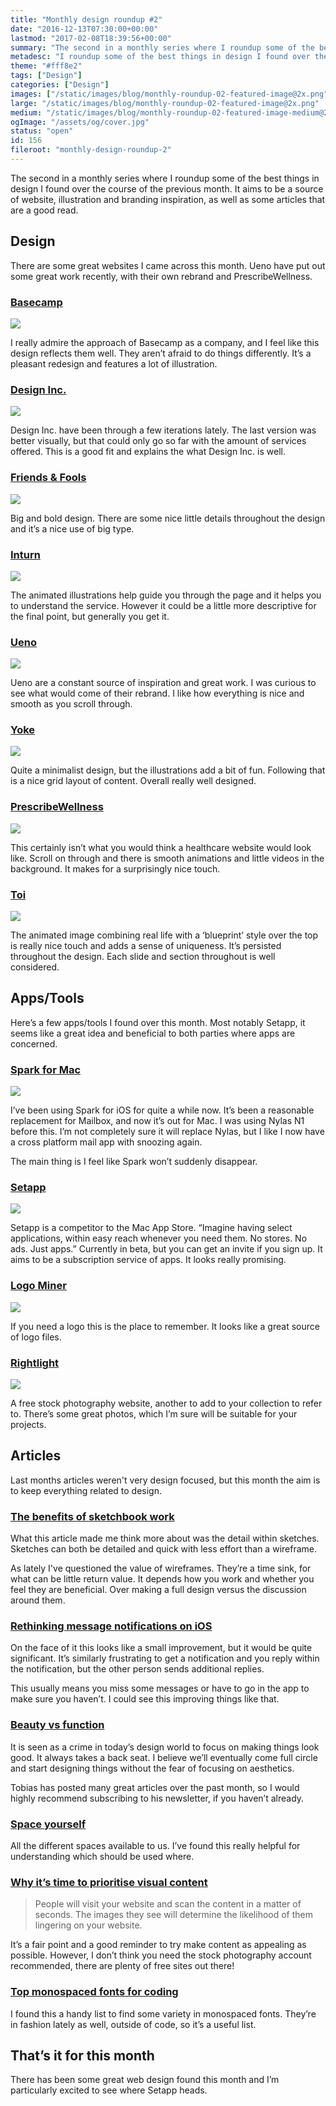```yaml
---
title: "Monthly design roundup #2"
date: "2016-12-13T07:30:00+00:00"
lastmod: "2017-02-08T18:39:56+00:00"
summary: "The second in a monthly series where I roundup some of the best things in design I found over the course of the previous month. It aims to be a source of website, illustration and branding inspiration, as well as some articles that are a good read."
metadesc: "I roundup some of the best things in design I found over the course of the previous month. It aims to be a source of website, illustration and branding inspiration, as well as some articles that are a good read."
theme: "#fff8e2"
tags: ["Design"]
categories: ["Design"]
images: ["/static/images/blog/monthly-roundup-02-featured-image@2x.png"]
large: "/static/images/blog/monthly-roundup-02-featured-image@2x.png"
medium: "/static/images/blog/monthly-roundup-02-featured-image-medium@2x.png"
ogImage: "/assets/og/cover.jpg"
status: "open"
id: 156
fileroot: "monthly-design-roundup-2"
---
```


The second in a monthly series where I roundup some of the best things in design I found over the course of the previous month. It aims to be a source of website, illustration and branding inspiration, as well as some articles that are a good read.

## Design
There are some great websites I came across this month. Ueno have put out some great work recently, with their own rebrand and PrescribeWellness.

### [Basecamp](https://basecamp.com)
<div className="article-image">
  <Image src="/static/images/blog/monthly-roundup-02-basecamp@2x.jpg" width={832} height={626} />
</div>

I really admire the approach of Basecamp as a company, and I feel like this design reflects them well. They aren’t afraid to do things differently. It’s a pleasant redesign and features a lot of illustration.

### [Design Inc.](https://www.designinc.com)
<div className="article-image">
  <Image src="/static/images/blog/monthly-roundup-02-designinc@2x.png" width={832} height={626} />
</div>

Design Inc. have been through a few iterations lately. The last version was better visually, but that could only go so far with the amount of services offered. This is a good fit and explains the what Design Inc. is well.

### [Friends & Fools](http://www.friendsandfools.be)
<div className="article-image">
  <Image src="/static/images/blog/monthly-roundup-02-friends-fools@2x.jpg" width={832} height={626} />
</div>

Big and bold design. There are some nice little details throughout the design and it’s a nice use of big type.

### [Inturn](http://inturn.co)
<div className="article-image">
  <Image src="/static/images/blog/monthly-roundup-02-inturn@2x.png" width={832} height={626} />
</div>

The animated illustrations help guide you through the page and it helps you to understand the service. However it could be a little more descriptive for the final point, but generally you get it.

### [Ueno](https://ueno.co/)
<div className="article-image">
  <Image src="/static/images/blog/monthly-roundup-02-ueno@2x.jpg" width={832} height={626} />
</div>

Ueno are a constant source of inspiration and great work. I was curious to see what would come of their rebrand. I like how everything is nice and smooth as you scroll through.

### [Yoke](http://www.thisisyoke.com/)
<div className="article-image">
  <Image src="/static/images/blog/monthly-roundup-02-yoke@2x.png" width={832} height={626} />
</div>

Quite a minimalist design, but the illustrations add a bit of fun. Following that is a nice grid layout of content. Overall really well designed.

### [PrescribeWellness](http://www.prescribewellness.com/)
<div className="article-image">
  <Image src="/static/images/blog/monthly-roundup-02-prescribewellness@2x.jpg" width={832} height={626} />
</div>

This certainly isn’t what you would think a healthcare website would look like. Scroll on through and there is smooth animations and little videos in the background. It makes for a surprisingly nice touch.

### [Toi](http://toi.io/)
<div className="article-image">
  <Image src="/static/images/blog/monthly-roundup-02-toi@2x.jpg" width={832} height={626} />
</div>

The animated image combining real life with a ‘blueprint’ style over the top is really nice touch and adds a sense of uniqueness. It’s persisted throughout the design. Each slide and section throughout is well considered.

## Apps/Tools
Here’s a few apps/tools I found over this month. Most notably Setapp, it seems like a great idea and beneficial to both parties where apps are concerned.


### [Spark for Mac](https://sparkmailapp.com/)
<div className="article-image">
  <Image src="/static/images/blog/monthly-roundup-02-spark@2x.jpg" width={832} height={626} />
</div>

I’ve been using Spark for iOS for quite a while now. It’s been a reasonable replacement for Mailbox, and now it’s out for Mac. I was using Nylas N1 before this. I’m not completely sure it will replace Nylas, but I like I now have a cross platform mail app with snoozing again.

The main thing is I feel like Spark won’t suddenly disappear.

### [Setapp](https://setapp.com/)
<div className="article-image">
  <Image src="/static/images/blog/monthly-roundup-02-setapp@2x.jpg" width={832} height={626} />
</div>

Setapp is a competitor to the Mac App Store. “Imagine having select applications, within easy reach whenever you need them. No stores. No ads. Just apps.” Currently in beta, but you can get an invite if you sign up. It aims to be a subscription service of apps. It looks really promising.

### [Logo Miner](http://logominer.com/)
<div className="article-image">
  <Image src="/static/images/blog/monthly-roundup-02-logominer@2x.png" width={832} height={626} />
</div>

If you need a logo this is the place to remember. It looks like a great source of logo files.

### [Rightlight](http://rightlight.nordwoodthemes.com/)
<div className="article-image">
  <Image src="/static/images/blog/monthly-roundup-02-rightlight@2x.jpg" width={832} height={626} />
</div>

A free stock photography website, another to add to your collection to refer to. There’s some great photos, which I’m sure will be suitable for your projects.

## Articles
Last months articles weren't very design focused, but this month the aim is to keep everything related to design.

### [The benefits of sketchbook work](https://medium.com/@andrewcouldwell/start-simple-e089d0039744#.g10tkqyid)
What this article made me think more about was the detail within sketches. Sketches can both be detailed and quick with less effort than a wireframe.

As lately I've questioned the value of wireframes. They’re a time sink, for what can be little return value. It depends how you work and whether you feel they are beneficial. Over making a full design versus the discussion around them.

### [Rethinking message notifications on iOS](https://medium.com/@lewisplushumphreys/rethinking-message-notifications-on-ios-c201edea59a2)
On the face of it this looks like a small improvement, but it would be quite significant. It’s similarly frustrating to get a notification and you reply within the notification, but the other person sends additional replies.

This usually means you miss some messages or have to go in the app to make sure you haven’t. I could see this improving things like that.

### [Beauty vs function](http://www.vanschneider.com/beauty-vs-function)
It is seen as a crime in today’s design world to focus on making things look good. It always takes a back seat. I believe we’ll eventually come full circle and start designing things without the fear of focusing on aesthetics.

Tobias has posted many great articles over the past month, so I would highly recommend subscribing to his newsletter, if you haven’t already.

### [Space yourself](https://www.smashingmagazine.com/2015/10/space-yourself)
All the different spaces available to us. I’ve found this really helpful for understanding which should be used where.

### [Why it’s time to prioritise visual content](https://boagworld.com/design/time-prioritize-visual-content/)

> People will visit your website and scan the content in a matter of seconds. The images they see will determine the likelihood of them lingering on your website.

It’s a fair point and a good reminder to try make content as appealing as possible. However, I don’t think you need the stock photography account recommended, there are plenty of free sites out there!

### [Top monospaced fonts for coding](https://frontendcurated.com/top-monospaced-fonts-for-coding-a7d941a143fe)

I found this a handy list to find some variety in monospaced fonts. They’re in fashion lately as well, outside of code, so it’s a useful list.

## That’s it for this month
There has been some great web design found this month and I’m particularly excited to see where Setapp heads.
